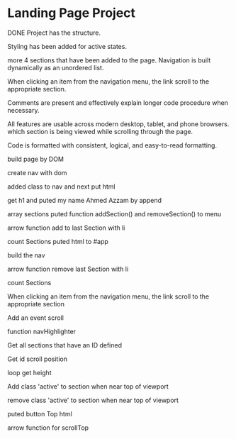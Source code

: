 # Landing Page Project
DONE
Project has the structure.

Styling has been added for active states.

more 4 sections that have been added to the page. Navigation is built dynamically as an unordered list.

When clicking an item from the navigation menu, the link scroll to the appropriate section.

Comments are present and effectively explain longer code procedure when necessary.

All features are usable across modern desktop, tablet, and phone browsers. which section is being viewed while scrolling through the page.

Code is formatted with consistent, logical, and easy-to-read formatting.

build page by DOM 

create nav with dom

added class to nav and next put html

get h1 and puted my name Ahmed Azzam by append

array sections
puted function addSection() and removeSection() to menu

arrow function add to last Section with li

count Sections 
puted html to #app

build the nav

arrow function remove last Section with li

count Sections

When clicking an item from the navigation menu, the link scroll to the appropriate section

Add an event scroll

function navHighlighter 

Get all sections that have an ID defined 

Get id scroll position 

loop get height 

Add class 'active' to section when near top of viewport

remove class 'active' to section when near top of viewport

puted button Top html

arrow function for scrollTop
 
